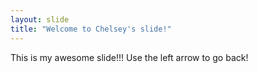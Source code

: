 ```yaml
---
layout: slide
title: "Welcome to Chelsey's slide!"
---
```

This is my awesome slide!!!
Use the left arrow to go back!
